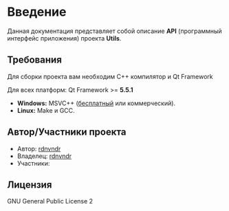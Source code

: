 # Введение

Данная документация представляет собой описание **API** (программный интерфейс 
приложения) проекта **Utils**.

Требования
------------------------------------------------------------------------------
Для сборки проекта вам необходим С++ компилятор и Qt Framework

Для всех платформ: Qt Framework >= **5.5.1**

+ **Windows:** MSVC++ ([бесплатный](http://www.microsoft.com/visualstudio/en-us/products/2010-editions/visual-cpp-express) или коммерческий).
+ **Linux:** Make и GCC. 

Автор/Участники проекта
------------------------------------------------------------------------------
* Автор: [rdnvndr](https://github.com/rdnvndr)
* Владелец: [rdnvndr](https://github.com/rdnvndr) 
* Участники:

Лицензия
------------------------------------------------------------------------------
GNU General Public License 2
